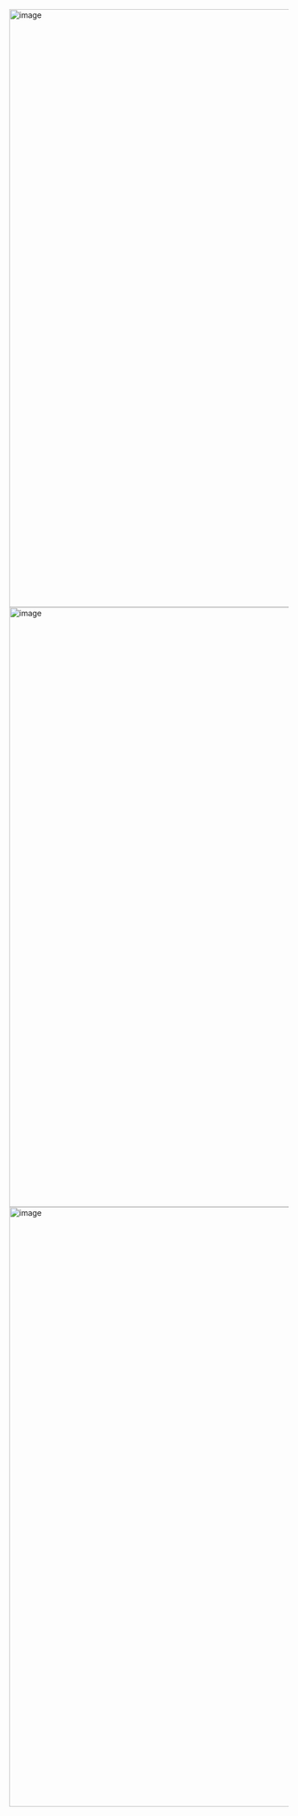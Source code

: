 <img width="1860" height="1076" alt="image" src="https://github.com/user-attachments/assets/b60b21eb-32bc-4ced-92b6-166c5bddc939" />
<img width="1862" height="1079" alt="image" src="https://github.com/user-attachments/assets/5bd1b90c-1f30-40f4-a9ab-e5c177a43cd5" />
<img width="1879" height="1079" alt="image" src="https://github.com/user-attachments/assets/306db3aa-01be-4456-9b3f-48b9fa355721" />
